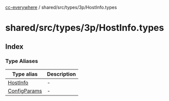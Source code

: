 [cc-everywhere](../../../../../index.md) / shared/src/types/3p/HostInfo.types

# shared/src/types/3p/HostInfo.types

## Index

### Type Aliases

| Type alias | Description |
| ------ | ------ |
| [HostInfo](type-aliases/HostInfo.md) | - |
| [ConfigParams](type-aliases/ConfigParams.md) | - |
